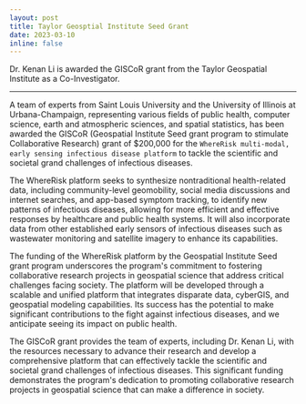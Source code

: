 ```yaml
---
layout: post
title: Taylor Geosptial Institute Seed Grant
date: 2023-03-10 
inline: false
---
```


Dr. Kenan Li is awarded the GISCoR grant from the Taylor Geospatial Institute as a Co-Investigator. 

***

A team of experts from Saint Louis University and the University of Illinois at Urbana-Champaign, representing various fields of public health, computer science, earth and atmospheric sciences, and spatial statistics, has been awarded the GISCoR (Geospatial Institute Seed grant program to stimulate Collaborative Research) grant of $200,000 for the `WhereRisk multi-modal, early sensing infectious disease platform` to tackle the scientific and societal grand challenges of infectious diseases.

The WhereRisk platform seeks to synthesize nontraditional health-related data, including community-level geomobility, social media discussions and internet searches, and app-based symptom tracking, to identify new patterns of infectious diseases, allowing for more efficient and effective responses by healthcare and public health systems. It will also incorporate data from other established early sensors of infectious diseases such as wastewater monitoring and satellite imagery to enhance its capabilities.

The funding of the WhereRisk platform by the Geospatial Institute Seed grant program underscores the program's commitment to fostering collaborative research projects in geospatial science that address critical challenges facing society. The platform will be developed through a scalable and unified platform that integrates disparate data, cyberGIS, and geospatial modeling capabilities. Its success has the potential to make significant contributions to the fight against infectious diseases, and we anticipate seeing its impact on public health.

The GISCoR grant provides the team of experts, including Dr. Kenan Li, with the resources necessary to advance their research and develop a comprehensive platform that can effectively tackle the scientific and societal grand challenges of infectious diseases. This significant funding demonstrates the program's dedication to promoting collaborative research projects in geospatial science that can make a difference in society.
